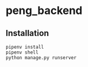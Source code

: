 # peng_backend

## Installation

    pipenv install
    pipenv shell
    python manage.py runserver
